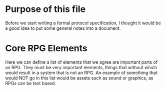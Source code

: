 # Purpose of this file

Before we start writing a formal protocol specification, I thought it would be a good idea to put some general notes into a document.

# Core RPG Elements

Here we can define a list of elements that we agree are important parts of an RPG.  They must be very important elements, things that without which would result in a system that is not an RPG.  An example of something that would NOT go in this list would be assets such as sound or graphics, as RPGs can be text based.